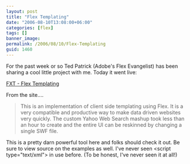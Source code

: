 ```yaml
---
layout: post
title: "Flex Templating"
date: "2006-08-10T13:08:00+06:00"
categories: [flex]
tags: []
banner_image: 
permalink: /2006/08/10/Flex-Templating
guid: 1460
---
```


For the past week or so Ted Patrick (Adobe's Flex Evangelist) has been sharing a cool little project with me. Today it went live: 

<a href="http://www.onflex.org/FXT/">FXT - Flex Templating</a>

From the site....

<blockquote>
This is an implementation of client side templating using Flex. It is a very compatible and productive way to make data driven websites very quickly. The custom Yahoo Web Search mashup took less than an hour to create and the entire UI can be reskinned by changing a single SWF file.
</blockquote>

This is a pretty darn powerful tool here and folks should check it out. Be sure to view source on the examples as well. I've never seen &lt;script type="text/xml"&gt; in use before. (To be honest, I've never seen it at all!)